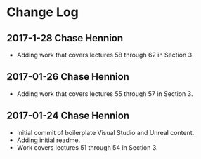 # Change Log

## 2017-1-28 Chase Hennion

* Adding work that covers lectures 58 through 62 in Section 3

## 2017-01-26 Chase Hennion

* Adding work that covers lectures 55 through 57 in Section 3.

## 2017-01-24 Chase Hennion

* Initial commit of boilerplate Visual Studio and Unreal content.
* Adding initial readme.
* Work covers lectures 51 through 54 in Section 3.
